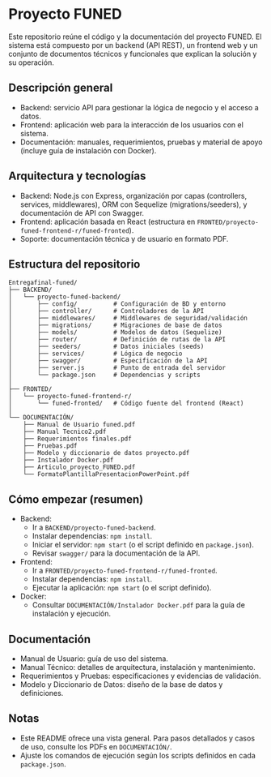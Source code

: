 # Proyecto FUNED

Este repositorio reúne el código y la documentación del proyecto FUNED. El sistema está compuesto por un backend (API REST), un frontend web y un conjunto de documentos técnicos y funcionales que explican la solución y su operación.

## Descripción general
- Backend: servicio API para gestionar la lógica de negocio y el acceso a datos.
- Frontend: aplicación web para la interacción de los usuarios con el sistema.
- Documentación: manuales, requerimientos, pruebas y material de apoyo (incluye guía de instalación con Docker).

## Arquitectura y tecnologías
- Backend: Node.js con Express, organización por capas (controllers, services, middlewares), ORM con Sequelize (migrations/seeders), y documentación de API con Swagger.
- Frontend: aplicación basada en React (estructura en `FRONTED/proyecto-funed-frontend-r/funed-fronted`).
- Soporte: documentación técnica y de usuario en formato PDF.

## Estructura del repositorio
```
Entregafinal-funed/
├── BACKEND/
│   └── proyecto-funed-backend/
│       ├── config/          # Configuración de BD y entorno
│       ├── controller/      # Controladores de la API
│       ├── middlewares/     # Middlewares de seguridad/validación
│       ├── migrations/      # Migraciones de base de datos
│       ├── models/          # Modelos de datos (Sequelize)
│       ├── router/          # Definición de rutas de la API
│       ├── seeders/         # Datos iniciales (seeds)
│       ├── services/        # Lógica de negocio
│       ├── swagger/         # Especificación de la API
│       ├── server.js        # Punto de entrada del servidor
│       └── package.json     # Dependencias y scripts
│
├── FRONTED/
│   └── proyecto-funed-frontend-r/
│       └── funed-fronted/   # Código fuente del frontend (React)
│
└── DOCUMENTACIÓN/
    ├── Manual de Usuario funed.pdf
    ├── Manual Tecnico2.pdf
    ├── Requerimientos finales.pdf
    ├── Pruebas.pdf
    ├── Modelo y diccionario de datos proyecto.pdf
    ├── Instalador Docker.pdf
    ├── Articulo_proyecto_FUNED.pdf
    └── FormatoPlantillaPresentacionPowerPoint.pdf
```

## Cómo empezar (resumen)
- Backend:
  - Ir a `BACKEND/proyecto-funed-backend`.
  - Instalar dependencias: `npm install`.
  - Iniciar el servidor: `npm start` (o el script definido en `package.json`).
  - Revisar `swagger/` para la documentación de la API.
- Frontend:
  - Ir a `FRONTED/proyecto-funed-frontend-r/funed-fronted`.
  - Instalar dependencias: `npm install`.
  - Ejecutar la aplicación: `npm start` (o el script definido).
- Docker:
  - Consultar `DOCUMENTACIÓN/Instalador Docker.pdf` para la guía de instalación y ejecución.

## Documentación
- Manual de Usuario: guía de uso del sistema.
- Manual Técnico: detalles de arquitectura, instalación y mantenimiento.
- Requerimientos y Pruebas: especificaciones y evidencias de validación.
- Modelo y Diccionario de Datos: diseño de la base de datos y definiciones.

## Notas
- Este README ofrece una vista general. Para pasos detallados y casos de uso, consulte los PDFs en `DOCUMENTACIÓN/`.
- Ajuste los comandos de ejecución según los scripts definidos en cada `package.json`.